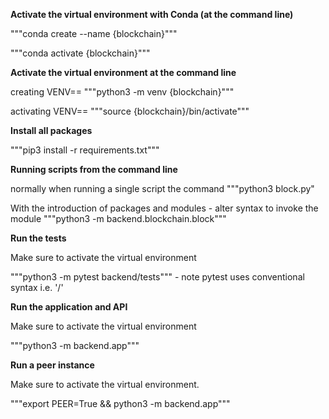 **Activate the virtual environment with Conda (at the command line)**

"""conda create --name {blockchain}"""

"""conda activate {blockchain}"""

**Activate the virtual environment at the command line**

creating VENV== """python3 -m venv {blockchain}"""

activating VENV== """source {blockchain}/bin/activate"""

**Install all packages**

"""pip3 install -r requirements.txt"""

**Running scripts from the command line**

normally when running a single script the command
"""python3 block.py"

With the introduction of packages and modules - alter syntax to invoke the module
"""python3 -m backend.blockchain.block"""

**Run the tests**

Make sure to activate the virtual environment

"""python3 -m pytest backend/tests""" - note pytest uses conventional syntax i.e. '/'

**Run the application and API**

Make sure to activate the virtual environment

"""python3 -m backend.app"""

**Run a peer instance**

Make sure to activate the virtual environment.

"""export PEER=True && python3 -m backend.app"""